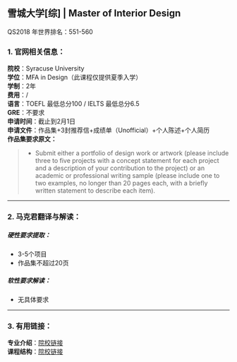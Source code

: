 ## 雪城大学[综] | Master of Interior Design

QS2018 年世界排名：551-560  

### 1. 官网相关信息：

**院校**：Syracuse University  
**学位**：MFA in Design（此课程仅提供夏季入学）  
**学制**：2年  
**费用**：/  
**语言**：TOEFL 最低总分100 / IELTS 最低总分6.5  
**GRE**：不要求    
**申请时间**：截止到2月1日  
**申请文件**：作品集+3封推荐信+成绩单（Unofficial）+个人陈述+个人简历  
**作品集要求原文：**   

> - Submit either a portfolio of design work or artwork (please include three to five projects with a concept statement for each project and a description of your contribution to the project) or an academic or professional writing sample (please include one to two examples, no longer than 20 pages each, with a briefly written statement to describe each item).



---


### 2. 马克君翻译与解读：

##### 硬性要求提取：
- 3-5个项目  
- 作品集不超过20页


##### 软性要求解读：
- 无具体要求


---


### 3. 有用链接：

**专业介绍**：[院校链接](http://vpa.syr.edu/prospective-students/graduate-students/programs/mfa-in-design/)  
**课程结构**：[院校链接](http://vpa.syr.edu/academics/design/graduate/mfa-in-design/curriculum/)